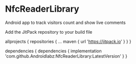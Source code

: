 # NfcReaderLibrary

Android app to track visitors count and show live comments

Add the JitPack repository to your build file

allprojects { repositories { ... maven { url 'https://jitpack.io' } } }

dependencies {
	       dependencies {
	        implementation 'com.github.Androidlabz:NfcReaderLibrary:LatestVersion'
	}
	}
